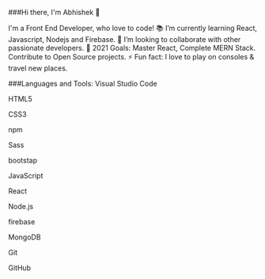 ###Hi there, I'm Abhishek 👋

I'm a Front End Developer, who love to code!
📚 I’m currently learning React, Javascript, Nodejs and Firebase.
👯 I’m looking to collaborate with other passionate developers.
🥅 2021 Goals: Master React, Complete MERN Stack. Contribute to Open Source projects.
⚡ Fun fact: I love to play on consoles & travel new places.

###Languages and Tools:
Visual Studio Code

HTML5

CSS3

npm

Sass

bootstap

JavaScript

React

Node.js


firebase

MongoDB

Git

GitHub


